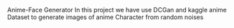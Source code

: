 Anime-Face Generator
In this project we have use DCGan and kaggle anime Dataset to generate images of anime Character from random noises
